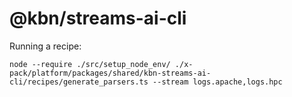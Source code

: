 # @kbn/streams-ai-cli

Running a recipe:

```
node --require ./src/setup_node_env/ ./x-pack/platform/packages/shared/kbn-streams-ai-cli/recipes/generate_parsers.ts --stream logs.apache,logs.hpc
```
